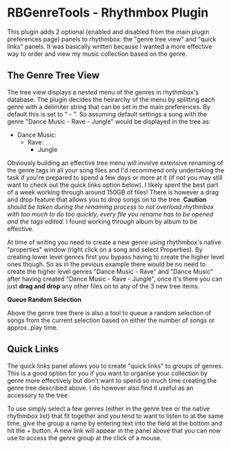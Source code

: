 RBGenreTools - Rhythmbox Plugin
===============================

This plugin adds 2 optional (enabled and disabled from the main plugin preferences page) panels to rhythmbox: the "genre tree view" and "quick links" panels. It was basically written because I wanted a more effective way to order and view my music collection based on the genre.

The Genre Tree View
-------------------
The tree view displays a nested menu of the genres in rhythmbox's database. The plugin decides the heirarchy of the menu by splitting each genre with a delimiter string that can be set in the main preferences. By default this is set to " - ". So assuming default settings a song with the genre "Dance Music - Rave - Jungle" would be displayed in the tree as:

- Dance Music:
  - Rave:
      - Jungle

Obviously building an effective tree menu will involve extensive renaming of the genre tags in all your song files and I'd recommend only undertaking the task if you're prepared to spend a few days or more at it (if not you may still want to check out the quick links option below). I likely spent the best part of a week working through around 150GB of files! There is however a drag and drop feature that allows you to drop songs on to the tree. __Caution__ _should be taken during the renaming process to not overload rhythmbox with too much to do too quickly, every file you rename has to be opened and the tags edited._ I found working through album by album to be effective.

At time of writing you need to create a new genre using rhythmbox's native "properties" window (right click on a song and select Properties). By creating lower level genres first you bypass having to create the higher level ones though. So as in the pevious example there would be no need to create the higher level genres "Dance Music - Rave" and "Dance Music" after having created "Dance Music - Rave - Jungle", once it's there you can just __drag and drop__ any other files on to any of the 3 new tree items.

__Queue Random Selection__

Above the genre tree there is also a tool to queue a random selection of songs from the current selection based on either the number of songs or approx. play time.

Quick Links
-----------
The quick links panel allows you to create "quick links" to groups of genres. This is a good option for you if you want to organise your collection by genre more effectively but don't want to spend so much time creating the genre tree described above. I do however also find it useful as an accessory to the tree. 

To use simply select a few genres (either in the genre tree or the native rhythmbox list) that fit together and you tend to want to listen to at the same time, give the group a name by entering text into the field at the bottom and hit the + button. A new link will appear in the panel above that you can now use to access the genre group at the click of a mouse.
